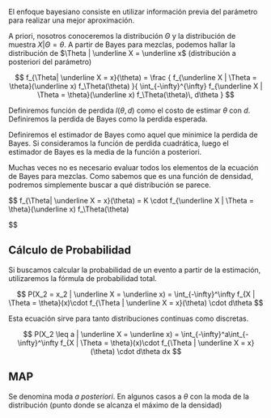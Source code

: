 El enfoque bayesiano consiste en utilizar información previa del parámetro para realizar una mejor aproximación.

A priori, nosotros conoceremos la distribución $\Theta$ y la distribución de muestra $X | \Theta = \theta$. A partir de Bayes para mezclas, podemos hallar la distribución de $\Theta | \underline X = \underline x$ (distribución a posteriori del parámetro)

$$
f_{\Theta| \underline X = x}(\theta) = 
\frac
{
f_{\underline X | \Theta = \theta}(\underline x) f_\Theta(\theta)
}{
\int_{-\infty}^{\infty} 
f_{\underline X | \Theta = \theta}(\underline x) f_\Theta(\theta)\,  d\theta
}
$$

Definiremos función de perdida $l(\theta, d)$ como el costo de estimar $\theta$ con $d$. Definiremos la perdida de Bayes como la perdida esperada.

Definiremos el estimador de Bayes como aquel que minimice la perdida de Bayes. Si consideramos la función de perdida cuadrática, luego el estimador de Bayes es la media de la función a posteriori.

Muchas veces no es necesario evaluar todos los elementos de la ecuación de Bayes para mezclas. Como sabemos que es una función de densidad, podremos simplemente buscar a qué distribución se parece.

$$
f_{\Theta| \underline X = x}(\theta) = 
K \cdot f_{\underline X | \Theta = \theta}(\underline x) f_\Theta(\theta)

$$

## Cálculo de Probabilidad

Si buscamos calcular la probabilidad de un evento a partir de la estimación, utilizaremos la fórmula de probabilidad total.

$$
P(X_2 = x_2 | \underline X = \underline x) = \int_{-\infty}^\infty f_{X | \Theta = \theta}(x)\cdot f_{\Theta | \underline X = x}(\theta) \cdot d\theta
$$

Esta ecuación sirve para tanto distribuciones continuas como discretas.

$$
P(X_2 \leq a | \underline X = \underline x) = \int_{-\infty}^a\int_{-\infty}^\infty f_{X | \Theta = \theta}(x)\cdot f_{\Theta | \underline X = x}(\theta) \cdot d\theta dx
$$

## MAP

Se denomina moda *a posteriori*. En algunos casos a $\theta$ con la moda de la distribución (punto donde se alcanza el máximo de la densidad)
